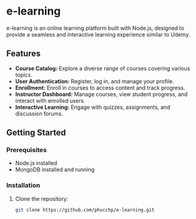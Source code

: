# e-learning

e-learning is an online learning platform built with Node.js, designed to provide a seamless and interactive learning experience similar to Udemy.

## Features

- **Course Catalog:** Explore a diverse range of courses covering various topics.
- **User Authentication:** Register, log in, and manage your profile.
- **Enrollment:** Enroll in courses to access content and track progress.
- **Instructor Dashboard:** Manage courses, view student progress, and interact with enrolled users.
- **Interactive Learning:** Engage with quizzes, assignments, and discussion forums.

## Getting Started

### Prerequisites

- Node.js installed
- MongoDB installed and running

### Installation

1. Clone the repository:

   ```bash
   git clone https://github.com/phucchp/e-learning.git
